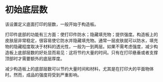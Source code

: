 初始底层数
====
该设置定义底面打印的层数，一般开始于构造板。

打印件底部的功能有三方面：使打印件防水；隐藏填充物；提供强度。构造板上的皮肤层非常稳定，很容易使它防水并隐藏填充物。通常一层皮肤就可以防水，填充物的隐藏程度取决于材料的透光性，一般为一到两层。如果不需考虑强度，减少构造板上底部层数的好处显而易见：这将节约大量的时间。只有在打印悬垂或者支撑顶部时才需要额外的底层厚度。

减少构造板上的底部层数可以节约大量时间和材料，尤其是在打印大的平面物体时。然而，成品的强度将受到严重影响。
